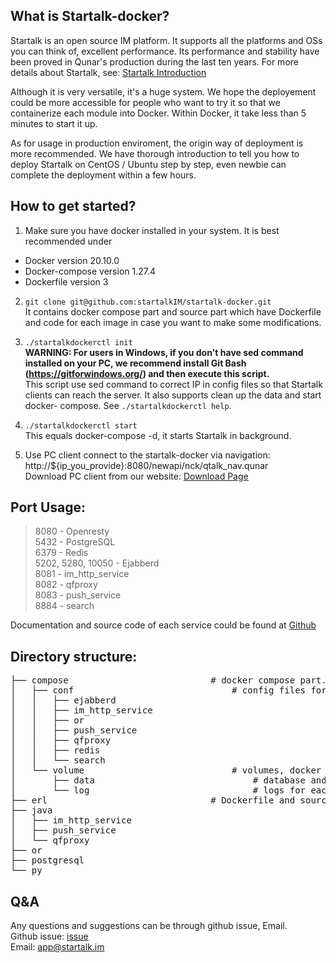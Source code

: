 ## What is Startalk-docker?
Startalk is an open source IM platform. It supports all the platforms and OSs you can think of, excellent performance.
Its performance and stability have been proved in Qunar's production during the last ten years.
For more details about Startalk, see: [Startalk Introduction](https://github.com/startalkIM/Startalk/blob/master/README-en.md)  

Although it is very versatile, it's a huge system. We hope the deployement could be more accessible for people who want to try it so that we containerize each module into Docker. Within Docker, it take less than 5 minutes to start it up.

As for usage in production enviroment, the origin way of deployment is more recommended. We have thorough introduction to tell you how to deploy Startalk on CentOS / Ubuntu step by step, even newbie can complete the deployment within a few hours.


## How to get started?
1. Make sure you have docker installed in your system. It is best recommended under
  * Docker version 20.10.0
  * Docker-compose version 1.27.4
  * Dockerfile version 3
  

2. ```git clone git@github.com:startalkIM/startalk-docker.git```  
  It contains docker compose part and source part which have Dockerfile and code for each image in case you want to make some modifications.

3. ```./startalkdockerctl init```  
  **WARNING: For users in Windows, if you don't have sed command installed on your PC, we recommend install Git Bash (https://gitforwindows.org/) and then execute this script.**  
  This script use sed command to correct IP in config files so that Startalk clients can reach the server. It also supports clean up the data and start docker- compose. See ```./startalkdockerctl help```. 

4. ```./startalkdockerctl start```  
  This equals  docker-compose -d, it starts Startalk in background. 

5. Use PC client connect to the startalk-docker via navigation: http://${ip_you_provide}:8080/newapi/nck/qtalk_nav.qunar  
  Download PC client from our website: [Download Page](https://i.startalk.im/home/#/download)  


## Port Usage:
>  8080 - Openresty  
>  5432 - PostgreSQL  
>  6379 - Redis  
>  5202, 5280, 10050 - Ejabberd  
>  8081 - im_http_service  
>  8082 - qfproxy  
>  8083 - push_service  
>  8884 - search  
  
  Documentation and source code of each service could be found at [Github](https://github.com/startalkIM)    

## Directory structure:

<pre>
├── compose                           # docker compose part.  
│   ├── conf                              # config files for each service.  
│   │   ├── ejabberd  
│   │   ├── im_http_service  
│   │   ├── or  
│   │   ├── push_service  
│   │   ├── qfproxy  
│   │   ├── redis  
│   │   └── search  
│   └── volume                            # volumes, docker mechanism for persisting data.  
│       ├── data                              # database and chat files.  
│       └── log                               # logs for each service.  
├── erl                               # Dockerfile and source code for each image.  
├── java  
│   ├── im_http_service  
│   ├── push_service  
│   └── qfproxy  
├── or  
├── postgresql  
└── py  
</pre>

## Q&A  
  Any questions and suggestions can be through github issue, Email.  
  Github issue: [issue](https://github.com/startalkIM/startalk-docker/issues)  
  Email: app@startalk.im

